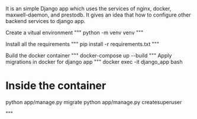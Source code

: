 It is an simple Django app which uses the services of nginx, docker, maxwell-daemon, and prestodb. It gives an idea that how to configure other backend services to django app.

Create a vitual environment
"""
python -m venv venv
"""

Install all the requirements
"""
pip install -r requirements.txt
"""

Build the docker container
"""
docker-compose up --build
"""
Apply migrations in docker for django app
"""
docker exec -it django_app bash

# Inside the container
python app/manage.py migrate
python app/manage.py createsuperuser

"""